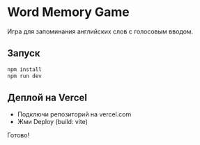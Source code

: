 # Word Memory Game

Игра для запоминания английских слов с голосовым вводом.

## Запуск
```bash
npm install
npm run dev
```

## Деплой на Vercel
- Подключи репозиторий на vercel.com
- Жми Deploy (build: vite)

Готово!
